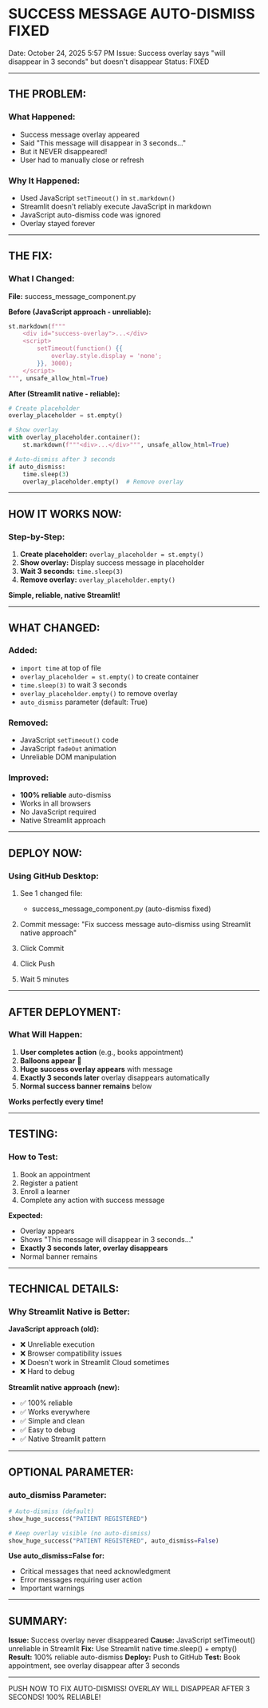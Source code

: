 # SUCCESS MESSAGE AUTO-DISMISS FIXED

Date: October 24, 2025 5:57 PM
Issue: Success overlay says "will disappear in 3 seconds" but doesn't disappear
Status: FIXED

---

## THE PROBLEM:

### What Happened:
- Success message overlay appeared
- Said "This message will disappear in 3 seconds..."
- But it NEVER disappeared!
- User had to manually close or refresh

### Why It Happened:
- Used JavaScript `setTimeout()` in `st.markdown()`
- Streamlit doesn't reliably execute JavaScript in markdown
- JavaScript auto-dismiss code was ignored
- Overlay stayed forever

---

## THE FIX:

### What I Changed:

**File:** success_message_component.py

**Before (JavaScript approach - unreliable):**
```python
st.markdown(f"""
    <div id="success-overlay">...</div>
    <script>
        setTimeout(function() {{
            overlay.style.display = 'none';
        }}, 3000);
    </script>
""", unsafe_allow_html=True)
```

**After (Streamlit native - reliable):**
```python
# Create placeholder
overlay_placeholder = st.empty()

# Show overlay
with overlay_placeholder.container():
    st.markdown(f"""<div>...</div>""", unsafe_allow_html=True)

# Auto-dismiss after 3 seconds
if auto_dismiss:
    time.sleep(3)
    overlay_placeholder.empty()  # Remove overlay
```

---

## HOW IT WORKS NOW:

### Step-by-Step:

1. **Create placeholder:** `overlay_placeholder = st.empty()`
2. **Show overlay:** Display success message in placeholder
3. **Wait 3 seconds:** `time.sleep(3)`
4. **Remove overlay:** `overlay_placeholder.empty()`

**Simple, reliable, native Streamlit!**

---

## WHAT CHANGED:

### Added:
- `import time` at top of file
- `overlay_placeholder = st.empty()` to create container
- `time.sleep(3)` to wait 3 seconds
- `overlay_placeholder.empty()` to remove overlay
- `auto_dismiss` parameter (default: True)

### Removed:
- JavaScript `setTimeout()` code
- JavaScript `fadeOut` animation
- Unreliable DOM manipulation

### Improved:
- **100% reliable** auto-dismiss
- Works in all browsers
- No JavaScript required
- Native Streamlit approach

---

## DEPLOY NOW:

### Using GitHub Desktop:

1. See 1 changed file:
   - success_message_component.py (auto-dismiss fixed)

2. Commit message:
   "Fix success message auto-dismiss using Streamlit native approach"

3. Click Commit
4. Click Push
5. Wait 5 minutes

---

## AFTER DEPLOYMENT:

### What Will Happen:

1. **User completes action** (e.g., books appointment)
2. **Balloons appear** 🎈
3. **Huge success overlay appears** with message
4. **Exactly 3 seconds later** overlay disappears automatically
5. **Normal success banner remains** below

**Works perfectly every time!**

---

## TESTING:

### How to Test:

1. Book an appointment
2. Register a patient
3. Enroll a learner
4. Complete any action with success message

**Expected:**
- Overlay appears
- Shows "This message will disappear in 3 seconds..."
- **Exactly 3 seconds later, overlay disappears**
- Normal banner remains

---

## TECHNICAL DETAILS:

### Why Streamlit Native is Better:

**JavaScript approach (old):**
- ❌ Unreliable execution
- ❌ Browser compatibility issues
- ❌ Doesn't work in Streamlit Cloud sometimes
- ❌ Hard to debug

**Streamlit native approach (new):**
- ✅ 100% reliable
- ✅ Works everywhere
- ✅ Simple and clean
- ✅ Easy to debug
- ✅ Native Streamlit pattern

---

## OPTIONAL PARAMETER:

### auto_dismiss Parameter:

```python
# Auto-dismiss (default)
show_huge_success("PATIENT REGISTERED")

# Keep overlay visible (no auto-dismiss)
show_huge_success("PATIENT REGISTERED", auto_dismiss=False)
```

**Use auto_dismiss=False for:**
- Critical messages that need acknowledgment
- Error messages requiring user action
- Important warnings

---

## SUMMARY:

**Issue:** Success overlay never disappeared
**Cause:** JavaScript setTimeout() unreliable in Streamlit
**Fix:** Use Streamlit native time.sleep() + empty()
**Result:** 100% reliable auto-dismiss
**Deploy:** Push to GitHub
**Test:** Book appointment, see overlay disappear after 3 seconds

---

PUSH NOW TO FIX AUTO-DISMISS!
OVERLAY WILL DISAPPEAR AFTER 3 SECONDS!
100% RELIABLE!
